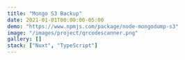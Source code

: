 ```yaml
---
title: "Mongo S3 Backup"
date: 2021-01-01T00:00:00-05:00
demo: "https://www.npmjs.com/package/node-mongodump-s3"
image: "/images/project/qrcodescanner.png"
gallery: []
stack: ["Nuxt", "TypeScript"]
---
```

